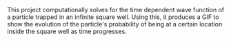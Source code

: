 This project computationally solves for the time dependent wave function of a particle trapped in an infinite square well. Using this, it produces a GIF to show the evolution of the particle's probability of being at a certain location inside the square well as time progresses.  
